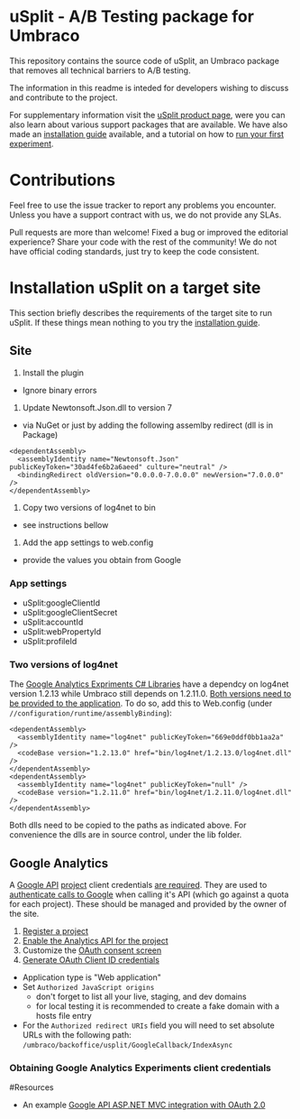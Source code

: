# uSplit - A/B Testing package for Umbraco

This repository contains the source code of uSplit, an Umbraco package that removes all technical barriers to A/B testing.

The information in this readme is inteded for developers wishing to discuss and contribute to the project.

For supplementary information visit the [uSplit product page](http://www.happyporch.com/umbraco-ab-testing-made-easy-usplit/), were you can also learn about various support packages that are available. We have also made an [installation guide](http://www.happyporch.com/installing-usplit/) available, and a tutorial on how to [run your first experiment](http://www.happyporch.com/running-ab-experiments-like-pro-usplit/).

# Contributions

Feel free to use the issue tracker to report any problems you encounter. Unless you have a support contract with us, we do not provide any SLAs.

Pull requests are more than welcome! Fixed a bug or improved the editorial experience? Share your code with the rest of the community! We do not have official coding standards, just try to keep the code consistent.   

# Installation uSplit on a target site

This section briefly describes the requirements of the target site to run uSplit. If these things mean nothing to you try the [installation guide](http://www.happyporch.com/installing-usplit/).

## Site

1. Install the plugin
  - Ignore binary errors
1. Update Newtonsoft.Json.dll to version 7
  - via NuGet or just by adding the following assemlby redirect (dll is in Package)
```
<dependentAssembly>
  <assemblyIdentity name="Newtonsoft.Json" publicKeyToken="30ad4fe6b2a6aeed" culture="neutral" />
  <bindingRedirect oldVersion="0.0.0.0-7.0.0.0" newVersion="7.0.0.0" />
</dependentAssembly>
```
1. Copy two versions of log4net to bin
  - see instructions bellow
1. Add the app settings to web.config
  - provide the values you obtain from Google

### App settings

- uSplit:googleClientId
- uSplit:googleClientSecret
- uSplit:accountId
- uSplit:webPropertyId
- uSplit:profileId

### Two versions of log4net

The [Google Analytics Expriments C# Libraries](https://github.com/google/google-api-dotnet-client) have a dependcy on log4net version 1.2.13 while Umbraco still depends on 1.2.11.0. [Both versions need to be provided to the application](http://i386.com/2015/02/umbraco-and-log4net-using-two-different-versions-of-a-dll-in-asp-net/). To do so, add this to Web.config (under `//configuration/runtime/assemblyBinding`):

```
<dependentAssembly>
  <assemblyIdentity name="log4net" publicKeyToken="669e0ddf0bb1aa2a" />
  <codeBase version="1.2.13.0" href="bin/log4net/1.2.13.0/log4net.dll" />
</dependentAssembly>
<dependentAssembly>
  <assemblyIdentity name="log4net" publicKeyToken="null" />
  <codeBase version="1.2.11.0" href="bin/log4net/1.2.11.0/log4net.dll" />
</dependentAssembly>     
```

Both dlls need to be copied to the paths as indicated above. For convenience the dlls are in source control, under the lib folder.

## Google Analytics

A [Google API](https://console.developers.google.com/apis) [project](https://console.developers.google.com/project) client credentials [are required](https://developers.google.com/api-client-library/dotnet/guide/aaa_oauth#web-applications-aspnet-mvc). They are used to [authenticate calls to Google](https://developers.google.com/identity/protocols/OAuth2WebServer) when calling it's API (which go against a quota for each project). These should be managed and provided by the owner of the site. 

1. [Register a project](https://console.developers.google.com/project)
1. [Enable the Analytics API for the project](https://console.developers.google.com/apis/enabled)
1. Customize the [OAuth consent screen](https://console.developers.google.com/apis/credentials/consent) 
1. [Generate OAuth Client ID credentials](https://console.developers.google.com/apis/credentials/oauthclient)
  - Application type is "Web application"
  - Set `Authorized JavaScript origins`
    - don't forget to list all your live, staging, and dev domains
    - for local testing it is recommended to create a fake domain with a hosts file entry
  - For the `Authorized redirect URIs` field you will need to set absolute URLs with the following path: `/umbraco/backoffice/usplit/GoogleCallback/IndexAsync`


### Obtaining Google Analytics Experiments client credentials

#Resources

- An example [Google API ASP.NET MVC integration with OAuth 2.0](https://developers.google.com/api-client-library/dotnet/guide/aaa_oauth#web-applications-aspnet-mvc)